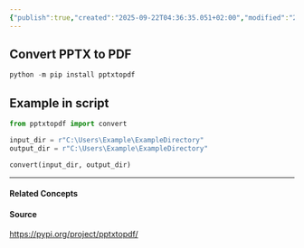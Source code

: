 ```yaml
---
{"publish":true,"created":"2025-09-22T04:36:35.051+02:00","modified":"2025-06-07T15:52:08.523+02:00","tags":["pc_tips"],"cssclasses":""}
---
```


## Convert PPTX to PDF

```python
python -m pip install pptxtopdf
```

## Example in script

```python
from pptxtopdf import convert

input_dir = r"C:\Users\Example\ExampleDirectory"
output_dir = r"C:\Users\Example\ExampleDirectory"

convert(input_dir, output_dir)
```
---
#### Related Concepts

#### Source

https://pypi.org/project/pptxtopdf/